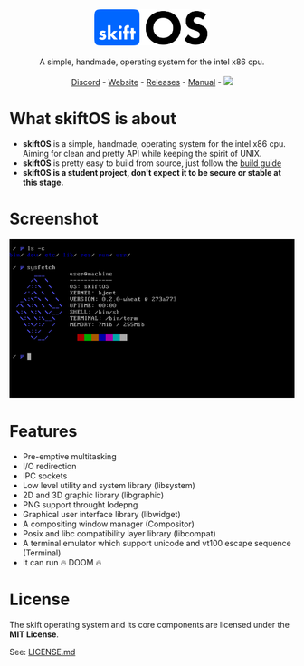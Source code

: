 <p align="center">
<br>
<br>
<img src="manual/logo.svg" height=64 />
<br>
<br>
A simple, handmade, operating system for the intel x86 cpu.
<br>
<br>
<a href="https://discord.gg/gamGsfg">Discord</a> -
<a href="https://skiftOS.github.io/">Website</a> -
<a href="https://github.com/skiftOS/skift/release">Releases</a> -
<a href="manual/readme.md">Manual</a> -
<a href="https://travis-ci.com/skiftOS/skift"><img src="https://travis-ci.com/skiftOS/skift.svg?branch=master" height=16 /></a>
</p>

# What skiftOS is about

 - **skiftOS** is a simple, handmade, operating system for the intel x86 cpu. Aiming for clean and pretty API while keeping the spirit of UNIX.
 - **skiftOS** is pretty easy to build from source, just follow the [build guide](manual/building.md)
 - **skiftOS is a student project, don't expect it to be secure or stable at this stage.**

# Screenshot

<p align="center">
<img src="manual/screenshots/2020-01-25.png" />
</p>

# Features
 - Pre-emptive multitasking
 - I/O redirection
 - IPC sockets
 - Low level utility and system library (libsystem)
 - 2D and 3D graphic library (libgraphic)
 - PNG support throught lodepng
 - Graphical user interface library (libwidget)
 - A compositing window manager (Compositor)
 - Posix and libc compatibility layer library (libcompat)
 - A terminal emulator which support unicode and vt100 escape sequence (Terminal)
 - It can run 🔥 DOOM 🔥

# License

The skift operating system and its core components are licensed under the **MIT License**.

See: [LICENSE.md](https://github.com/skiftOS/skift/blob/master/LICENSE.md)
